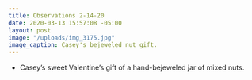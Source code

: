 ```yaml
---
title: Observations 2-14-20
date: 2020-03-13 15:57:08 -05:00
layout: post
image: "/uploads/img_3175.jpg"
image_caption: Casey's bejeweled nut gift.
---
```


- Casey’s sweet Valentine’s gift of a hand-bejeweled jar of mixed nuts.